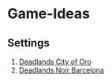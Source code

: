 # Game-Ideas

## Settings
1. [Deadlands City of Oro](Settings/DeadlandsCityOfOro/DeadlandsCityOfOro.md)
1. [Deadlands Noir Barcelona](Settings/DeadlandsNoir-Barcelona/DeadlandsNoir-Barcelona.md)
